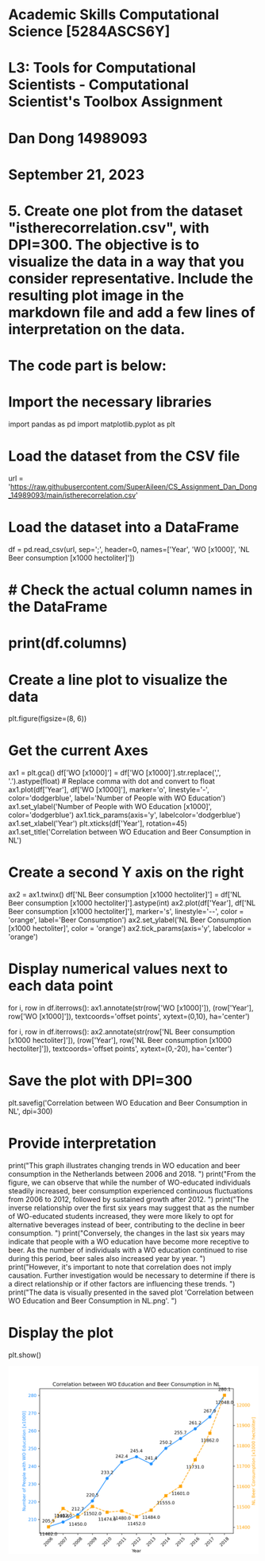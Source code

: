 # Academic Skills Computational Science [5284ASCS6Y]
# L3: Tools for Computational Scientists - Computational Scientist's Toolbox Assignment
# Dan Dong 14989093
# September 21, 2023
# 5. Create one plot from the dataset "istherecorrelation.csv", with DPI=300. The objective is to visualize the data in a way that you consider representative. Include the resulting plot image in the markdown file and add a few lines of interpretation on the data.

# The code part is below:

# Import the necessary libraries
import pandas as pd
import matplotlib.pyplot as plt

# Load the dataset from the CSV file
url = 'https://raw.githubusercontent.com/SuperAileen/CS_Assignment_Dan_Dong_14989093/main/istherecorrelation.csv'

# Load the dataset into a DataFrame
df = pd.read_csv(url, sep=';', header=0, names=['Year', 'WO [x1000]', 'NL Beer consumption [x1000 hectoliter]'])

# # Check the actual column names in the DataFrame
# print(df.columns)

# Create a line plot to visualize the data
plt.figure(figsize=(8, 6))

# Get the current Axes
ax1 = plt.gca() 
df['WO [x1000]'] = df['WO [x1000]'].str.replace(',', '.').astype(float)   # Replace comma with dot and convert to float
ax1.plot(df['Year'], df['WO [x1000]'], marker='o', linestyle='-', color='dodgerblue', label='Number of People with WO Education')
ax1.set_ylabel('Number of People with WO Education [x1000]', color='dodgerblue')
ax1.tick_params(axis='y', labelcolor='dodgerblue')
ax1.set_xlabel('Year')
plt.xticks(df['Year'], rotation=45) 
ax1.set_title('Correlation between WO Education and Beer Consumption in NL')

# Create a second Y axis on the right
ax2 = ax1.twinx()
df['NL Beer consumption [x1000 hectoliter]'] = df['NL Beer consumption [x1000 hectoliter]'].astype(int)
ax2.plot(df['Year'], df['NL Beer consumption [x1000 hectoliter]'], marker='s', linestyle='--', color = 'orange', label='Beer Consumption')
ax2.set_ylabel('NL Beer Consumption [x1000 hectoliter]', color = 'orange')
ax2.tick_params(axis='y', labelcolor = 'orange')

# Display numerical values next to each data point
for i, row in df.iterrows():
    ax1.annotate(str(row['WO [x1000]']), (row['Year'], row['WO [x1000]']), textcoords='offset points', xytext=(0,10), ha='center')
    
for i, row in df.iterrows():
    ax2.annotate(str(row['NL Beer consumption [x1000 hectoliter]']), (row['Year'], row['NL Beer consumption [x1000 hectoliter]']), textcoords='offset points', xytext=(0,-20), ha='center')

# Save the plot with DPI=300
plt.savefig('Correlation between WO Education and Beer Consumption in NL', dpi=300)

# Provide interpretation
print("This graph illustrates changing trends in WO education and beer consumption in the Netherlands between 2006 and 2018. ")
print("From the figure, we can observe that while the number of WO-educated individuals steadily increased, beer consumption experienced continuous fluctuations from 2006 to 2012, followed by sustained growth after 2012. ")
print("The inverse relationship over the first six years may suggest that as the number of WO-educated students increased, they were more likely to opt for alternative beverages instead of beer, contributing to the decline in beer consumption. ")
print("Conversely, the changes in the last six years may indicate that people with a WO education have become more receptive to beer. As the number of individuals with a WO education continued to rise during this period, beer sales also increased year by year. ")
print("However, it's important to note that correlation does not imply causation. Further investigation would be necessary to determine if there is a direct relationship or if other factors are influencing these trends. ")
print("The data is visually presented in the saved plot 'Correlation between WO Education and Beer Consumption in NL.png'. ")

# Display the plot
plt.show()


![Correlation between WO Education and Beer Consumption in NL.png](https://github.com/SuperAileen/CS_Assignment_Dan_Dong_14989093/blob/main/Correlation%20between%20WO%20Education%20and%20Beer%20Consumption%20in%20NL.png)
